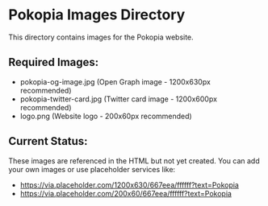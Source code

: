 # Pokopia Images Directory

This directory contains images for the Pokopia website.

## Required Images:
- pokopia-og-image.jpg (Open Graph image - 1200x630px recommended)
- pokopia-twitter-card.jpg (Twitter card image - 1200x600px recommended)  
- logo.png (Website logo - 200x60px recommended)

## Current Status:
These images are referenced in the HTML but not yet created. 
You can add your own images or use placeholder services like:
- https://via.placeholder.com/1200x630/667eea/ffffff?text=Pokopia
- https://via.placeholder.com/200x60/667eea/ffffff?text=Pokopia


